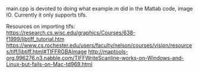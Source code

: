 main.cpp is devoted to doing what example.m did in the Matlab code, image IO. Currently it only supports tifs.

Resources on importing tifs:
https://research.cs.wisc.edu/graphics/Courses/638-f1999/libtiff_tutorial.htm
https://www.cs.rochester.edu/users/faculty/nelson/courses/vision/resources/tiff/libtiff.html#TIFFRGBAImage
http://maptools-org.996276.n3.nabble.com/TIFFWriteScanline-works-on-Windows-and-Linux-but-fails-on-Mac-td969.html

